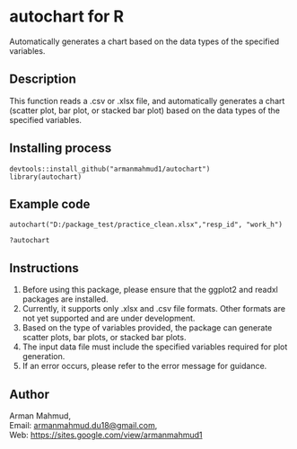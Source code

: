 # autochart for R
Automatically generates a chart based on the data types of the specified variables.

## Description
This function reads a .csv or .xlsx file, and automatically generates a chart (scatter plot, bar plot, or stacked bar plot) based on the data types of the specified variables.

## Installing process
```
devtools::install_github("armanmahmud1/autochart")
library(autochart)
```
## Example code
```
autochart("D:/package_test/practice_clean.xlsx","resp_id", "work_h")
```
```
?autochart
```
## Instructions
1. Before using this package, please ensure that the ggplot2 and readxl packages are installed.
2. Currently, it supports only .xlsx and .csv file formats. Other formats are not yet supported and are under development.
3. Based on the type of variables provided, the package can generate scatter plots, bar plots, or stacked bar plots.
4. The input data file must include the specified variables required for plot generation.
5. If an error occurs, please refer to the error message for guidance.

## Author
Arman Mahmud, <br>
Email: armanmahmud.du18@gmail.com, <br>
Web: https://sites.google.com/view/armanmahmud1
